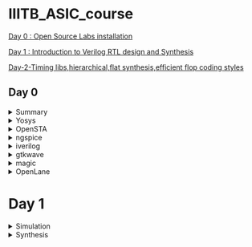 # IIITB_ASIC_course
[Day 0 : Open Source Labs installation](#day-0)

[Day 1 : Introduction to Verilog RTL design and Synthesis](#day-1)

[Day-2-Timing libs,hierarchical,flat synthesis,efficient flop coding styles](#Day-2-Timing-libs-hierarchical-flat-synthesis-efficient-flop-coding-styles)

## Day 0

<details>
 <summary> Summary </summary>
	
I installed the needed tools.

</details>	


 <details>
 <summary> Yosys </summary>

  installed Yosys using the following commands:
```bash
git clone https://github.com/YosysHQ/yosys.git
cd yosys-master 
sudo apt install make 
sudo apt-get install build-essential clang bison flex \
    libreadline-dev gawk tcl-dev libffi-dev git \
    graphviz xdot pkg-config python3 libboost-system-dev \
    libboost-python-dev libboost-filesystem-dev zlib1g-dev
make 
sudo make install
```


Below is the screenshot showing sucessful launch:
![yosys](https://github.com/SahilSira/IIITB_ASIC_course/assets/140998855/967f89e8-0e0d-4e28-a24c-a85ad2520cf5)
</details>

 <details>
 <summary> OpenSTA </summary>


 I installed and built OpenSTA (including the needed packages) using the following commands:
 ```bash
sudo apt-get install cmake clang gcctcl swig bison flex
git clone https://github.com/The-OpenROAD-Project/OpenSTA.git
cd OpenSTA
mkdir build
cd build
cmake ..
make
```


Below is the screenshot showing sucessful launch:
![OpenSTA](https://github.com/SahilSira/IIITB_ASIC_course/assets/140998855/1d4b793e-498f-4ac6-8981-cfdea8d1b33d)
</details>

<details>
 <summary> ngspice </summary>


 I downloaded the tarball from https://sourceforge.net/projects/ngspice/files/ to a local directory and unpacked it using the following commands:
 ```bash
tar -zxvf ngspice-37.tar.gz
cd ngspice-37
mkdir release
cd release
../configure  --with-x --with-readline=yes --disable-debug
make
sudo make install
 ```


Below is the screenshot showing sucessful launch:
![nglspice](https://github.com/SahilSira/IIITB_ASIC_course/assets/140998855/57f96899-9ed5-43cf-8571-ee7c177c5917)

</details>

 <details>
 <summary> iverilog </summary>


 I installed iverilog using the following command:
  ```bash
sudo apt-get install iverilog
 ```


Below is the screenshot showing sucessful launch:
![iverilog](https://github.com/SahilSira/IIITB_ASIC_course/assets/140998855/69ed4471-0d9d-4b25-8161-d71d32620453)

 </details>
 
 <details>
 <summary> gtkwave </summary>


 I installed gtkwave using the following command:
  ```bash
sudo apt-get install gtkwave
 ```


Below is the screenshot showing sucessful launch:
![gtkwave](https://github.com/SahilSira/IIITB_ASIC_course/assets/140998855/9ac6cf97-74f6-4102-908c-5a26d788bd71)



</details>
 <details>
 <summary> magic </summary>


 I installed magic using the following commands:
  ```bash
sudo apt-get install m4
sudo apt-get install tcsh
sudo apt-get install csh
sudo apt-get install libx11-dev
sudo apt-get install tcl-dev tk-dev
sudo apt-get install libcairo2-dev
sudo apt-get install mesa-common-dev libglu1-mesa-dev
sudo apt-get install libncurses-dev
 ```

Below is the screenshot showing sucessful launch:
 ![magic](https://github.com/SahilSira/IIITB_ASIC_course/assets/140998855/caf7d981-6c27-4de9-a8e2-c01cc286a0cc)>




</details>


 <details>
 <summary> OpenLane </summary>


 I installed OpenLane using the following commands:
sudo apt-get update
sudo apt-get upgrade
sudo apt install -y build-essential python3 python3-venv python3-pip make git

sudo apt install apt-transport-https ca-certificates curl software-properties-common
curl -fsSL https://download.docker.com/linux/ubuntu/gpg | sudo gpg --dearmor -o /usr/share/keyrings/docker-archive-keyring.gpg

echo "deb [arch=amd64 signed-by=/usr/share/keyrings/docker-archive-keyring.gpg] https://download.docker.com/linux/ubuntu $(lsb_release -cs) stable" | sudo tee /etc/apt/sources.list.d/docker.list > /dev/null

sudo apt update

sudo apt install docker-ce docker-ce-cli containerd.io

sudo docker run hello-world

sudo groupadd docker
sudo usermod -aG docker $USER
sudo reboot 

docker run hello-world

Below is the screenshot showing sucessful launch:
 ![OpenLane](https://github.com/SahilSira/IIITB_ASIC_course/assets/140998855/e35808de-44e9-41c5-86d2-6e29f90b6623)


</details>


# Day 1

<details>
  <summary>Simulation</summary>
  
  **Simulator:** It is a tool for checking the design written in HDL. RTL design is checked for the the adherence to to spexifaction of required circuit.
 
  **Design:** It is the verilog code to create the circuit that meets the required specificaations. It involves using HDL to specify behaviour and structure of the circuit.
	
 **RTL design outline:**

	module module_name (port_list);
		//declarations;
		//initializations;
		//continuos concurrent assigments;
		//procedural blocks;
	endmodule
 
  **Testbench:** It is used to apply stimulus to the design to check the working of the circuit and ensure that it's functionality meets the required specifications. 

![TB](https://github.com/SahilSira/IIITB_ASIC_course/assets/140998855/85e33863-e4f5-4918-8dbc-81d89d5a774b)

**iverilog:** iverilog stands for Icarus Verilog. Icarus Verilog is an implementation of the Verilog hardware description language.

**GTKwave:** GTKWave is a fully featured GTK+ based wave viewer for Unix, Win32, and Mac OSX which reads LXT, LXT2, VZT, FST, and GHW files as well as standard Verilog VCD/EVCD files and allows their viewing. 
![gtkwave](https://github.com/SahilSira/IIITB_ASIC_course/assets/140998855/0abe95fa-d578-4d02-bce4-196dc23e989b)

### Lab examples using iverilog and GTKwave

In this lab session we were made familiar with the linux operating system as well as GTKwave along with codes in iverilog. We cloned sky130RTLDesign library from github using command: **git clone**. and worked on good_mux file.

![Day1](https://github.com/SahilSira/IIITB_ASIC_course/assets/140998855/d33f5d3e-2de2-4b0d-a0db-9af14ba79baf)

![Day1_!](https://github.com/SahilSira/IIITB_ASIC_course/assets/140998855/3686cea5-c028-4e23-8075-e18e984bed00)

![Day1_gtk](https://github.com/SahilSira/IIITB_ASIC_course/assets/140998855/b59f444c-4007-49da-b36c-04eb0f3ac831)

![Day1_gtkout](https://github.com/SahilSira/IIITB_ASIC_course/assets/140998855/8bef8ca6-7847-43ae-a51e-bb46e22ee0ac)

Here is the code used in todays lab :<br />

	module good_mux (input i0 , input i1 , input sel , output reg y); 
		always @ (*)
		begin
			if(sel)
			y <= i1;
			else 
			y <= i0;
		end
	endmodule


	`timescale 1ns / 1ps
	module tb_good_mux;
	// Inputs
	reg i0,i1,sel;
	// Outputs
	wire y;
      		// Instantiate the Unit Under Test (UUT), name based instantiation
		good_mux uut (.sel(sel),.i0(i0),.i1(i1),.y(y));
		//good_mux uut (sel,i0,i1,y);  //order based instantiation
	initial begin
		$dumpfile("tb_good_mux.vcd");
		$dumpvars(0,tb_good_mux);
		// Initialize Inputs
		sel = 0;
		i0 = 0;
		i1 = 0;
		#300 $finish;
	end
	always #75 sel = ~sel;
	always #10 i0 = ~i0;
	always #55 i1 = ~i1;
	endmodule

</details>  

<details>
 <summary> Synthesis </summary>

 **Synthesizer:** It is a tool used to convert RTL design to gate level netlist. The Synthesis tool used in this lab is yosys.
 
 **Netlist:** It is representation of RTL design in for of standard cells i.e. It is a properly implemented chip design in terms of logic gates.
![netlist](https://github.com/SahilSira/IIITB_ASIC_course/assets/140998855/3ab88731-8950-4a71-99ee-afcd24a65a91)

 Synthesis takes place in following steps:
- Converting RTL into simple logic gates.
- Mapping those gates to actual technology-dependent logic gates available in the technology libraries.
- Optimizing the mapped netlist keeping the constraints set by the designer intact.

- **Verification of Synthesized design**: In order to make sure that there are no errors in the netlist, we need to verify the synthesized circuit. The netlist verification flow can be seen in the below image:
![synthesis](https://github.com/SahilSira/IIITB_ASIC_course/assets/140998855/c6635052-d022-48f8-a760-83b44f080f0a)

  **Yosys**:It is a framework for RTL synthesis. It provides a basic set of synthesis algorithms for various application domains. Yosys is the core component of most our implementation and verification flows.
  ![yosys netlist](https://github.com/SahilSira/IIITB_ASIC_course/assets/140998855/6354825e-fd96-4c83-89f5-bd5f73376b28)

Below are the commands to perform above synthesis.

- RTL Design  - read_verilog
- .lib        - read_liberty
- netlist file- write_verilog
![yosys](https://github.com/SahilSira/IIITB_ASIC_course/assets/140998855/da64a716-315d-4163-bbd4-fcf8d4510a51)

![synth_netlist](https://github.com/SahilSira/IIITB_ASIC_course/assets/140998855/36b0bdb8-4612-4d0e-878b-a35ca94edd73)

![synth_nnetlist](https://github.com/SahilSira/IIITB_ASIC_course/assets/140998855/af7441fe-c0ae-4722-91ea-bb7f94cd655e)

**.lib :** It is a collection of logical modules like logic gates. It contains cells with different sppeds, no. of inputs etc. that can be used as required.
![sunthsize](https://github.com/SahilSira/IIITB_ASIC_course/assets/140998855/bf761a83-9614-4364-81b7-113a8e43d513)

**Need for different speed of gates:**
  
  ![COMBI](https://github.com/SahilSira/IIITB_ASIC_course/assets/140998855/57448e7a-781c-4b94-b18f-22b0b521b539)
   - We need gates fast enough so that the total delay of all the gates is smaller than the T(clk).
   
     ![tclk](https://github.com/SahilSira/IIITB_ASIC_course/assets/140998855/babb72d3-f561-4782-97f5-cf591001b54c)
   - If we want to capture B in next clock cycle rather than the same, we need to make the delay larger than the whole time, so some cells need to work slowly

**Fast cell VS slow cells:**
- A load in digital logic is a capacitor
- A faster charging or discharging means less delay
- To increase the rate of charging or discharging we need to widen the transistors.
- Wider transistor gives lower delay: but more is required and more power is required
- Narrow transistors give out more delay  : we need less area and less power is consumed.

  
# Day-2-Timing libs, hierarchical, flat synthesis, efficient flop coding styles
<details>
<summary>Introduction to timing .libs</summary>
 
